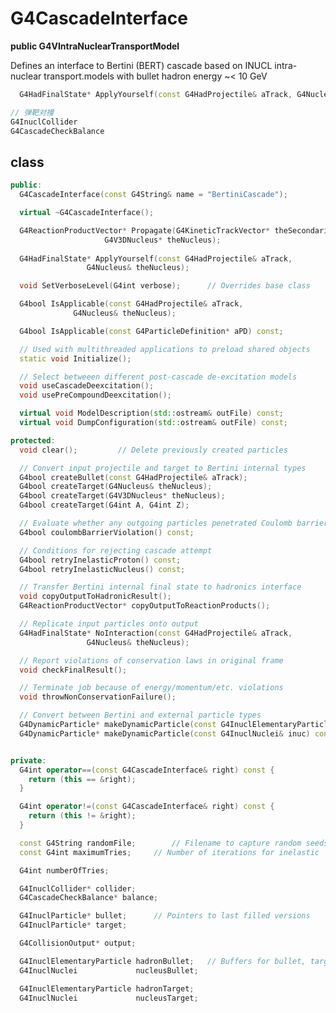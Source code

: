 <!-- G4CascadeInterface.md --- 
;; 
;; Description: 
;; Author: Hongyi Wu(吴鸿毅)
;; Email: wuhongyi@qq.com 
;; Created: 五 8月 10 07:14:43 2018 (+0800)
;; Last-Updated: 六 9月  1 11:15:40 2018 (+0800)
;;           By: Hongyi Wu(吴鸿毅)
;;     Update #: 3
;; URL: http://wuhongyi.cn -->

# G4CascadeInterface

**public G4VIntraNuclearTransportModel**

Defines an interface to Bertini (BERT) cascade based on INUCL  intra-nuclear transport.models with bullet hadron energy ~< 10 GeV

```cpp
  G4HadFinalState* ApplyYourself(const G4HadProjectile& aTrack, G4Nucleus& theNucleus);

// 弹靶对撞
G4InuclCollider
G4CascadeCheckBalance
```


## class

```cpp
public:
  G4CascadeInterface(const G4String& name = "BertiniCascade");

  virtual ~G4CascadeInterface();

  G4ReactionProductVector* Propagate(G4KineticTrackVector* theSecondaries,
				     G4V3DNucleus* theNucleus);
  
  G4HadFinalState* ApplyYourself(const G4HadProjectile& aTrack,
				 G4Nucleus& theNucleus);

  void SetVerboseLevel(G4int verbose);		// Overrides base class

  G4bool IsApplicable(const G4HadProjectile& aTrack,
		      G4Nucleus& theNucleus);

  G4bool IsApplicable(const G4ParticleDefinition* aPD) const;

  // Used with multithreaded applications to preload shared objects
  static void Initialize();

  // Select betweeen different post-cascade de-excitation models
  void useCascadeDeexcitation();
  void usePreCompoundDeexcitation();

  virtual void ModelDescription(std::ostream& outFile) const;
  virtual void DumpConfiguration(std::ostream& outFile) const;

protected:
  void clear();			// Delete previously created particles

  // Convert input projectile and target to Bertini internal types
  G4bool createBullet(const G4HadProjectile& aTrack);
  G4bool createTarget(G4Nucleus& theNucleus);
  G4bool createTarget(G4V3DNucleus* theNucleus);
  G4bool createTarget(G4int A, G4int Z);

  // Evaluate whether any outgoing particles penetrated Coulomb barrier
  G4bool coulombBarrierViolation() const;

  // Conditions for rejecting cascade attempt
  G4bool retryInelasticProton() const;
  G4bool retryInelasticNucleus() const;

  // Transfer Bertini internal final state to hadronics interface
  void copyOutputToHadronicResult();
  G4ReactionProductVector* copyOutputToReactionProducts();

  // Replicate input particles onto output
  G4HadFinalState* NoInteraction(const G4HadProjectile& aTrack,
				 G4Nucleus& theNucleus);

  // Report violations of conservation laws in original frame
  void checkFinalResult();

  // Terminate job because of energy/momentum/etc. violations
  void throwNonConservationFailure();

  // Convert between Bertini and external particle types
  G4DynamicParticle* makeDynamicParticle(const G4InuclElementaryParticle& iep) const;
  G4DynamicParticle* makeDynamicParticle(const G4InuclNuclei& inuc) const;


private:
  G4int operator==(const G4CascadeInterface& right) const {
    return (this == &right);
  }

  G4int operator!=(const G4CascadeInterface& right) const {
    return (this != &right);
  }

  const G4String randomFile;		// Filename to capture random seeds
  const G4int maximumTries;		// Number of iterations for inelastic

  G4int numberOfTries;

  G4InuclCollider* collider;
  G4CascadeCheckBalance* balance;

  G4InuclParticle* bullet;		// Pointers to last filled versions
  G4InuclParticle* target;

  G4CollisionOutput* output;

  G4InuclElementaryParticle hadronBullet;	// Buffers for bullet, target
  G4InuclNuclei             nucleusBullet;

  G4InuclElementaryParticle hadronTarget;
  G4InuclNuclei             nucleusTarget;
```

<!-- G4CascadeInterface.md ends here -->
